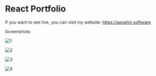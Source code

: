 # React Portfolio
If you want to see live, you can visit my website: https://aesahin.software

Screenshots:

![1](https://user-images.githubusercontent.com/67283777/129426668-da4e6e96-e1ff-4de4-a233-997610185c64.png)

![2](https://user-images.githubusercontent.com/67283777/129426675-b6cd3670-9869-45aa-b6ec-4726daeec2be.png)

![3](https://user-images.githubusercontent.com/67283777/129426676-95372352-81ed-4279-b023-1df9f01915d8.png)

![4](https://user-images.githubusercontent.com/67283777/129426680-aef70c17-bf9e-43e4-bdc3-f5694e8a5d9e.png)
